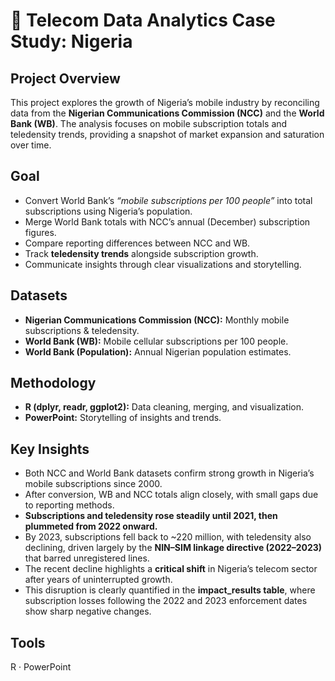 # 📡 Telecom Data Analytics Case Study: Nigeria

## Project Overview
This project explores the growth of Nigeria’s mobile industry by reconciling data from the **Nigerian Communications Commission (NCC)** and the **World Bank (WB)**. The analysis focuses on mobile subscription totals and teledensity trends, providing a snapshot of market expansion and saturation over time.

## Goal
- Convert World Bank’s *“mobile subscriptions per 100 people”* into total subscriptions using Nigeria’s population.  
- Merge World Bank totals with NCC’s annual (December) subscription figures.  
- Compare reporting differences between NCC and WB.  
- Track **teledensity trends** alongside subscription growth.  
- Communicate insights through clear visualizations and storytelling.

## Datasets
- **Nigerian Communications Commission (NCC):** Monthly mobile subscriptions & teledensity.  
- **World Bank (WB):** Mobile cellular subscriptions per 100 people.  
- **World Bank (Population):** Annual Nigerian population estimates.  

## Methodology
- **R (dplyr, readr, ggplot2):** Data cleaning, merging, and visualization.  
- **PowerPoint:** Storytelling of insights and trends.  

## Key Insights
- Both NCC and World Bank datasets confirm strong growth in Nigeria’s mobile subscriptions since 2000.  
- After conversion, WB and NCC totals align closely, with small gaps due to reporting methods.  
- **Subscriptions and teledensity rose steadily until 2021, then plummeted from 2022 onward.**  
- By 2023, subscriptions fell back to ~220 million, with teledensity also declining, driven largely by the **NIN–SIM linkage directive (2022–2023)** that barred unregistered lines.  
- The recent decline highlights a **critical shift** in Nigeria’s telecom sector after years of uninterrupted growth.  
- This disruption is clearly quantified in the **impact_results table**, where subscription losses following the 2022 and 2023 enforcement dates show sharp negative changes.


## Tools
R · PowerPoint
